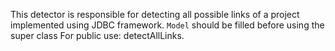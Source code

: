 This detector is responsible for detecting all possible links of a project implemented using JDBC framework.
`Model` should be filled before using the super class
For public use: detectAllLinks.
